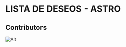 # LISTA DE DESEOS - ASTRO

## Contributors

![Alt](https://repobeats.axiom.co/api/embed/02f9ad0870eee5422f72a452e093fe6150360e23.svg "Repobeats analytics image")
